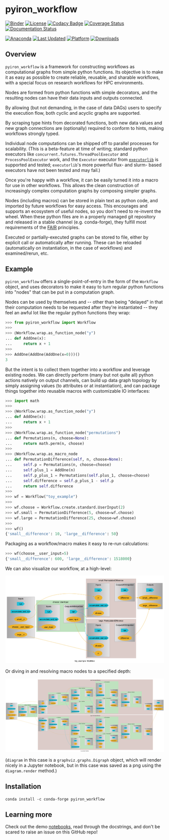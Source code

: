 # pyiron_workflow

[![Binder](https://mybinder.org/badge_logo.svg)](https://mybinder.org/v2/gh/pyiron/pyiron_workflow/HEAD)
[![License](https://img.shields.io/badge/License-BSD_3--Clause-blue.svg)](https://opensource.org/licenses/BSD-3-Clause)
[![Codacy Badge](https://app.codacy.com/project/badge/Grade/0b4c75adf30744a29de88b5959246882)](https://app.codacy.com/gh/pyiron/pyiron_workflow/dashboard?utm_source=gh&utm_medium=referral&utm_content=&utm_campaign=Badge_grade)
[![Coverage Status](https://coveralls.io/repos/github/pyiron/pyiron_workflow/badge.svg?branch=main)](https://coveralls.io/github/pyiron/pyiron_workflow?branch=main)
[![Documentation Status](https://readthedocs.org/projects/pyiron-workflow/badge/?version=latest)](https://pyiron-workflow.readthedocs.io/en/latest/?badge=latest)

[![Anaconda](https://anaconda.org/conda-forge/pyiron_workflow/badges/version.svg)](https://anaconda.org/conda-forge/pyiron_workflow)
[![Last Updated](https://anaconda.org/conda-forge/pyiron_workflow/badges/latest_release_date.svg
)](https://anaconda.org/conda-forge/pyiron_workflow)
[![Platform](https://anaconda.org/conda-forge/pyiron_workflow/badges/platforms.svg)](https://anaconda.org/conda-forge/pyiron_workflow)
[![Downloads](https://anaconda.org/conda-forge/pyiron_workflow/badges/downloads.svg)](https://anaconda.org/conda-forge/pyiron_workflow)

## Overview

`pyiron_workflow` is a framework for constructing workflows as computational graphs from simple python functions. Its objective is to make it as easy as possible to create reliable, reusable, and sharable workflows, with a special focus on research workflows for HPC environments.

Nodes are formed from python functions with simple decorators, and the resulting nodes can have their data inputs and outputs connected. 

By allowing (but not demanding, in the case of data DAGs) users to specify the execution flow, both cyclic and acyclic graphs are supported. 

By scraping type hints from decorated functions, both new data values and new graph connections are (optionally) required to conform to hints, making workflows strongly typed.

Individual node computations can be shipped off to parallel processes for scalability. (This is a beta-feature at time of writing; standard python executors like `concurrent.futures.ThreadPoolExecutor` and `ProcessPoolExecutor` work, and the `Executor` executor from [`executorlib`](https://github.com/pyiron/exectorlib) is supported and tested; `executorlib`'s more powerful flux- and slurm- based executors have not been tested and may fail.)

Once you're happy with a workflow, it can be easily turned it into a macro for use in other workflows. This allows the clean construction of increasingly complex computation graphs by composing simpler graphs.

Nodes (including macros) can be stored in plain text as python code, and imported by future workflows for easy access. This encourages and supports an ecosystem of useful nodes, so you don't need to re-invent the wheel. When these python files are in a properly managed git repository and released in a stable channel (e.g. conda-forge), they fulfill most requirements of the [FAIR](https://en.wikipedia.org/wiki/FAIR_data) principles.

Executed or partially-executed graphs can be stored to file, either by explicit call or automatically after running. These can be reloaded (automatically on instantiation, in the case of workflows) and examined/rerun, etc. 

## Example

`pyiron_workflow` offers a single-point-of-entry in the form of the `Workflow` object, and uses decorators to make it easy to turn regular python functions into "nodes" that can be put in a computation graph.

Nodes can be used by themselves and -- other than being "delayed" in that their computation needs to be requested after they're instantiated -- they feel an awful lot like the regular python functions they wrap:

```python
>>> from pyiron_workflow import Workflow
>>>
>>> @Workflow.wrap.as_function_node("y")
... def AddOne(x):
...     return x + 1
>>>
>>> AddOne(AddOne(AddOne(x=0)))()
3

```

But the intent is to collect them together into a workflow and leverage existing nodes. We can directly perform (many but not quite all) python actions natively on output channels, can build up data graph topology by simply assigning values (to attributes or at instantiation), and can package things together into reusable macros with customizable IO interfaces:

```python
>>> import math
>>> 
>>> @Workflow.wrap.as_function_node("y")
... def AddOne(x):
...     return x + 1
>>> 
>>> @Workflow.wrap.as_function_node("permutations")
... def Permutations(n, choose=None):
...     return math.perm(n, choose)
>>> 
>>> @Workflow.wrap.as_macro_node
... def PermutationDifference(self, n, choose=None):
...     self.p = Permutations(n, choose=choose)
...     self.plus_1 = AddOne(n)
...     self.p_plus_1 = Permutations(self.plus_1, choose=choose)
...     self.difference = self.p_plus_1 - self.p  
...     return self.difference
>>> 
>>> wf = Workflow("toy_example")
>>> 
>>> wf.choose = Workflow.create.standard.UserInput(2)
>>> wf.small = PermutationDifference(5, choose=wf.choose)
>>> wf.large = PermutationDifference(25, choose=wf.choose)
>>> 
>>> wf()
{'small__difference': 10, 'large__difference': 50}

```

Packaging as a workflow/macro makes it easy to re-run calculations:

```python
>>> wf(choose__user_input=5)
{'small__difference': 600, 'large__difference': 1518000}

```

We can also visualize our workflow, at a high-level:

![](_static/readme_diagram_shallow.png)

Or diving in and resolving macro nodes to a specified depth:


![](_static/readme_diagram_deep.png)

(`diagram` in this case is a `graphviz.graphs.Digraph` object, which will render nicely in a Jupyter notebook, but in this case was saved as a png using the `diagram.render` method.)

## Installation

`conda install -c conda-forge pyiron_workflow`


## Learning more

Check out the demo [notebooks](../notebooks), read through the docstrings, and don't be scared to raise an issue on this GitHub repo!